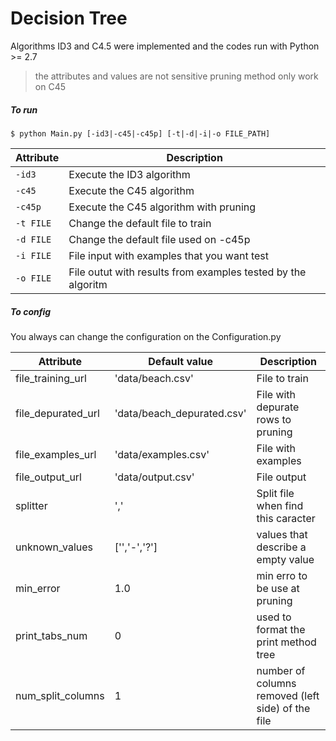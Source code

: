 # Decision Tree
    
Algorithms ID3 and C4.5 were implemented and the codes run with Python >= 2.7

> the attributes and values are not sensitive
> pruning method only work on C45

##### To run

`$ python Main.py [-id3|-c45|-c45p] [-t|-d|-i|-o FILE_PATH]`

Attribute | Description
--------- | -----------
`-id3`    | Execute the ID3 algorithm
`-c45`    | Execute the C45 algorithm
`-c45p`   | Execute the C45 algorithm with pruning
`-t FILE` | Change the default file to train
`-d FILE` | Change the default file used on -c45p
`-i FILE` | File input with examples that you want test
`-o FILE` | File outut with results from examples tested by the algoritm

##### To config

You always can change the configuration on the Configuration.py


Attribute         | Default value             | Description
----------------- | ------------------------- | -------------
file_training_url | 'data/beach.csv'          | File to train
file_depurated_url| 'data/beach_depurated.csv'| File with depurate rows to pruning
file_examples_url | 'data/examples.csv'       | File with examples
file_output_url   | 'data/output.csv'         | File output
splitter          | ','                       | Split file when find this caracter
unknown_values    | ['','-','?']              | values that describe a empty value
min_error         | 1.0                       | min erro to be use at pruning
print_tabs_num    | 0                         | used to format the print method tree
num_split_columns | 1                         | number of columns removed (left side) of the file